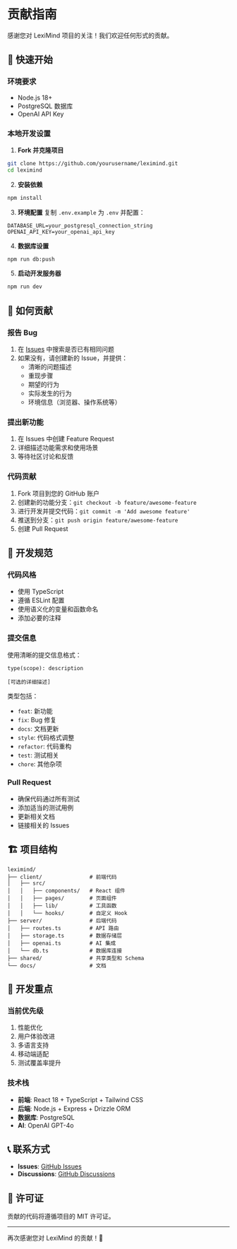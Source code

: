 # 贡献指南

感谢您对 LexiMind 项目的关注！我们欢迎任何形式的贡献。

## 🚀 快速开始

### 环境要求
- Node.js 18+
- PostgreSQL 数据库
- OpenAI API Key

### 本地开发设置

1. **Fork 并克隆项目**
```bash
git clone https://github.com/yourusername/leximind.git
cd leximind
```

2. **安装依赖**
```bash
npm install
```

3. **环境配置**
复制 `.env.example` 为 `.env` 并配置：
```env
DATABASE_URL=your_postgresql_connection_string
OPENAI_API_KEY=your_openai_api_key
```

4. **数据库设置**
```bash
npm run db:push
```

5. **启动开发服务器**
```bash
npm run dev
```

## 🤝 如何贡献

### 报告 Bug
1. 在 [Issues](https://github.com/yourusername/leximind/issues) 中搜索是否已有相同问题
2. 如果没有，请创建新的 Issue，并提供：
   - 清晰的问题描述
   - 重现步骤
   - 期望的行为
   - 实际发生的行为
   - 环境信息（浏览器、操作系统等）

### 提出新功能
1. 在 Issues 中创建 Feature Request
2. 详细描述功能需求和使用场景
3. 等待社区讨论和反馈

### 代码贡献
1. Fork 项目到您的 GitHub 账户
2. 创建新的功能分支：`git checkout -b feature/awesome-feature`
3. 进行开发并提交代码：`git commit -m 'Add awesome feature'`
4. 推送到分支：`git push origin feature/awesome-feature`
5. 创建 Pull Request

## 📝 开发规范

### 代码风格
- 使用 TypeScript
- 遵循 ESLint 配置
- 使用语义化的变量和函数命名
- 添加必要的注释

### 提交信息
使用清晰的提交信息格式：
```
type(scope): description

[可选的详细描述]
```

类型包括：
- `feat`: 新功能
- `fix`: Bug 修复
- `docs`: 文档更新
- `style`: 代码格式调整
- `refactor`: 代码重构
- `test`: 测试相关
- `chore`: 其他杂项

### Pull Request
- 确保代码通过所有测试
- 添加适当的测试用例
- 更新相关文档
- 链接相关的 Issues

## 🏗️ 项目结构

```
leximind/
├── client/               # 前端代码
│   ├── src/
│   │   ├── components/   # React 组件
│   │   ├── pages/        # 页面组件
│   │   ├── lib/          # 工具函数
│   │   └── hooks/        # 自定义 Hook
├── server/               # 后端代码
│   ├── routes.ts         # API 路由
│   ├── storage.ts        # 数据存储层
│   ├── openai.ts         # AI 集成
│   └── db.ts             # 数据库连接
├── shared/               # 共享类型和 Schema
└── docs/                 # 文档
```

## 🎯 开发重点

### 当前优先级
1. 性能优化
2. 用户体验改进
3. 多语言支持
4. 移动端适配
5. 测试覆盖率提升

### 技术栈
- **前端**: React 18 + TypeScript + Tailwind CSS
- **后端**: Node.js + Express + Drizzle ORM
- **数据库**: PostgreSQL
- **AI**: OpenAI GPT-4o

## 📞 联系方式

- **Issues**: [GitHub Issues](https://github.com/yourusername/leximind/issues)
- **Discussions**: [GitHub Discussions](https://github.com/yourusername/leximind/discussions)

## 📄 许可证

贡献的代码将遵循项目的 MIT 许可证。

---

再次感谢您对 LexiMind 的贡献！🎉